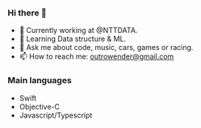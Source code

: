 ### Hi there 👋

- 🔭 Currently working at @NTTDATA.
- 🌱 Learning Data structure & ML.
- 💬 Ask me about code, music, cars, games or racing.
- 📫 How to reach me: outrowender@gmail.com

### Main languages
- Swift
- Objective-C
- Javascript/Typescript
